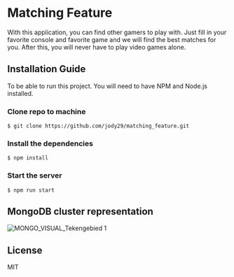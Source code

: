 # Matching Feature
With this application, you can find other gamers to play with. Just fill in your favorite console and favorite game and we will find the best matches for you. After this, you will never have to play video games alone.

## Installation Guide
To be able to run this project. You will need to have NPM and Node.js installed.

### Clone repo to machine
```
$ git clone https://github.com/jody29/matching_feature.git
```
### Install the dependencies
```
$ npm install
```
### Start the server
```
$ npm run start
```
## MongoDB cluster representation
![MONGO_VISUAL_Tekengebied 1](https://user-images.githubusercontent.com/66092262/110227877-045d9680-7efd-11eb-9b1c-0540a79f0528.png)

## License
MIT
